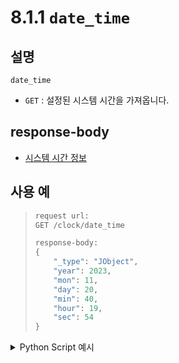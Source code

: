 # 8.1.1 `date_time`

## 설명

`date_time`

- `GET` : 설정된 시스템 시간을 가져옵니다.

## response-body

- [시스템 시간 정보](/99-schema/date_time.md)

## 사용 예

<blockquote>

```python
request url:
GET /clock/date_time

response-body:
{
	"_type": "JObject",
	"year": 2023,
	"mon": 11,
	"day": 20,
	"min": 40,
	"hour": 19,
	"sec": 54
}
```
</blockquote>

<details><summary>Python Script 예시</summary>

```python
# test.py
import requests

def get_system_time() -> str:
	base_url        = 'http://192.168.1.150:8888'
	path_parameter  = '/clock/date_time'
	
	response = requests.get(url = base_url + path_parameter).json()

	t = f'[{response["mon"]}/{response["day"]}] {response["hour"]}:{response["min"]}'

	return t

print(get_system_time())
```
```sh
$python test.py
[11/20] 19:55
```
</details>
